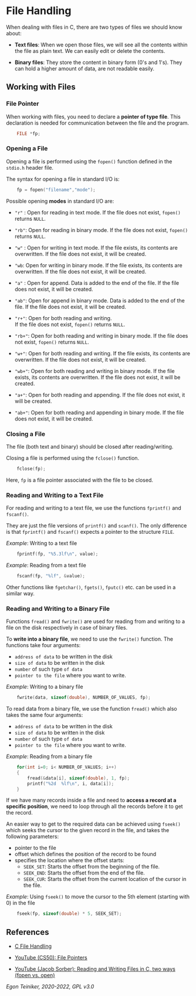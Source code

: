 # File Handling

When dealing with files in C, there are two types of files we should know about:

* **Text files**: 
    When we open those files, we will see all the contents within the file as plain text. We can easily edit or delete the contents.

* **Binary files**:
    They store the content in binary form (0's and 1's).
    They can hold a higher amount of data, are not readable easily.


## Working with Files

### File Pointer
When working with files, you need to declare a **pointer of type file**. This declaration is needed for communication between the file and the program.
```C
    FILE *fp;
```

### Opening a File 

Opening a file is performed using the `fopen()` function defined in the `stdio.h` header file.

The syntax for opening a file in standard I/O is:
```C
    fp = fopen("filename","mode");
```

Possible opening **modes** in standard I/O are:

* `"r"` : Open for reading in text mode.
    If the file does not exist, `fopen()` returns `NULL`.

* `"rb"`: Open for reading in binary mode.
    If the file does not exist, `fopen()` returns `NULL`.

* `"w"` : Open for writing in text mode. 
    If the file exists, its contents are overwritten. If the file does not exist, it will be created.

* `"wb`: Open for writing in binary mode.
    If the file exists, its contents are overwritten. If the file does not exist, it will be created.

* `"a"` : Open for append. Data is added to the end of the file.
    If the file does not exist, it will be created.

* `"ab"`: Open for append in binary mode. Data is added to the end of the file.
    If the file does not exist, it will be created.

* `"r+"`: Open for both reading and writing.    
    If the file does not exist, `fopen()` returns `NULL`.

* `"rb+"`: Open for both reading and writing in binary mode.
    If the file does not exist, `fopen()` returns `NULL`.

* `"w+"`: Open for both reading and writing.
    If the file exists, its contents are overwritten. If the file does not exist, it will be created.

* `"wb+"`: Open for both reading and writing in binary mode.
    If the file exists, its contents are overwritten. If the file does not exist, it will be created.

* `"a+"`: Open for both reading and appending.
    If the file does not exist, it will be created.

* `"ab+"`: Open for both reading and appending in binary mode.
    If the file does not exist, it will be created.


### Closing a File
The file (both text and binary) should be closed after reading/writing.

Closing a file is performed using the `fclose()` function.
```C
    fclose(fp);
```
Here, `fp` is a file pointer associated with the file to be closed.


### Reading and Writing to a Text File

For reading and writing to a text file, we use the functions `fprintf()` and `fscanf()`.

They are just the file versions of `printf()` and `scanf()`. 
The only difference is that `fprintf()` and `fscanf()` expects a pointer to the structure `FILE`.

_Example_: Writing to a text file
```C
    fprintf(fp, "%5.3lf\n", value);
```

_Example_: Reading from a text file
```C
    fscanf(fp, "%lf", &value);
```

Other functions like `fgetchar()`, `fgets()`, `fputc()` etc. can be used in a similar way.


### Reading and Writing to a Binary File

Functions `fread()` and `fwrite()` are used for reading from and writing to a file on the disk respectively in case of binary files.

To **write into a binary file**, we need to use the `fwrite()` function. 
The functions take four arguments:
* `address of data` to be written in the disk
* `size of data` to be written in the disk
* `number` of such type `of data`
* `pointer to the file` where you want to write.


_Example_: Writing to a binary file
```C
    fwrite(data, sizeof(double), NUMBER_OF_VALUES, fp);
```

To read data from a binary file, we use the function `fread()` 
which also takes the same four arguments:
* `address of data` to be written in the disk
* `size of data` to be written in the disk
* `number` of such type `of data`
* `pointer to the file` where you want to write.

_Example_: Reading from a binary file
```C
    for(int i=0; i< NUMBER_OF_VALUES; i++)
    {
        fread(&data[i], sizeof(double), 1, fp);
        printf("%2d  %lf\n", i, data[i]);
    }
```

If we have many records inside a file and need to **access a record at 
a specific position**, we need to loop through all the records before 
it to get the record.

An easier way to get to the required data can be achieved using `fseek()`
which seeks the cursor to the given record in the file, and takes the following 
parameters:
* pointer to the file 
* offset which defines the position of the record to be found
* specifies the location where the offset starts:
    * `SEEK_SET`: Starts the offset from the beginning of the file.
    * `SEEK_END`: Starts the offset from the end of the file.
    * `SEEK_CUR`: Starts the offset from the current location of the cursor in the file.


_Example_: Using `fseek()` to move the cursor to the 5th element (starting with 0) in the file
```C
    fseek(fp, sizeof(double) * 5, SEEK_SET);
```


## References

* [C File Handling](https://www.programiz.com/c-programming/c-file-input-output)

* [YouTube (CS50): File Pointers](https://youtu.be/bOF-SpEAYgk)

* [YouTube (Jacob Sorber): Reading and Writing Files in C, two ways (fopen vs. open)](https://youtu.be/BQJBe4IbsvQ)

*Egon Teiniker, 2020-2022, GPL v3.0* 